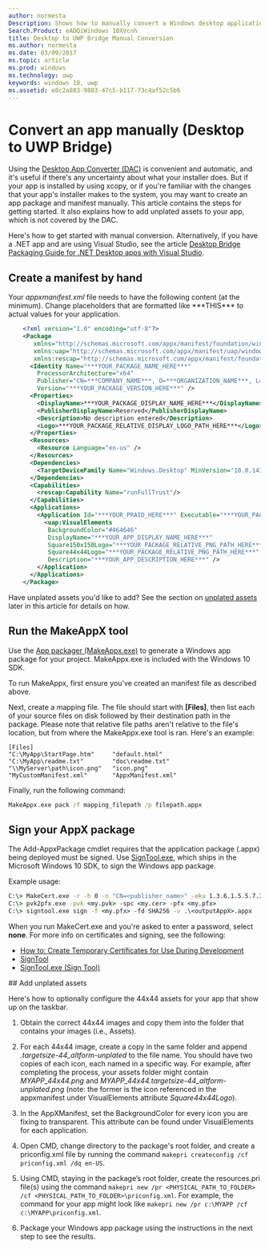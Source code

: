 ```yaml
---
author: normesta
Description: Shows how to manually convert a Windows desktop application (like Win32, WPF, and Windows Forms) to a Universal Windows Platform (UWP) app.
Search.Product: eADQiWindows 10XVcnh
title: Desktop to UWP Bridge Manual Conversion
ms.author: normesta
ms.date: 03/09/2017
ms.topic: article
ms.prod: windows
ms.technology: uwp
keywords: windows 10, uwp
ms.assetid: e8c2a803-9803-47c5-b117-73c4af52c5b6
---
```


# Convert an app manually (Desktop to UWP Bridge)

Using the [Desktop App Converter (DAC)](desktop-to-uwp-run-desktop-app-converter.md) is convenient and automatic, and it's useful if there's any uncertainty about what your installer does. But if your app is installed by using xcopy, or if you're familiar with the changes that your app's installer makes to the system, you may want to create an app package and manifest manually. This article contains the steps for getting started. It also explains how to add unplated assets to your app, which is not covered by the DAC.

Here's how to get started with manual conversion. Alternatively, if you have a .NET app and are using Visual Studio, see the article [Desktop Bridge Packaging Guide for .NET Desktop apps with Visual Studio](desktop-to-uwp-packaging-dot-net.md).  

## Create a manifest by hand

Your _appxmanifest.xml_ file needs to have the following content (at the minimum). Change placeholders that are formatted like \*\*\*THIS\*\*\* to actual values for your application.

```XML
	<?xml version="1.0" encoding="utf-8"?>
	<Package
	   xmlns="http://schemas.microsoft.com/appx/manifest/foundation/windows10"
	   xmlns:uap="http://schemas.microsoft.com/appx/manifest/uap/windows10"
	   xmlns:rescap="http://schemas.microsoft.com/appx/manifest/foundation/windows10/restrictedcapabilities">
	  <Identity Name="***YOUR_PACKAGE_NAME_HERE***"
		ProcessorArchitecture="x64"
		Publisher="CN=***COMPANY_NAME***, O=***ORGANIZATION_NAME***, L=***CITY***, S=***STATE***, C=***COUNTRY***"
		Version="***YOUR_PACKAGE_VERSION_HERE***" />
	  <Properties>
		<DisplayName>***YOUR_PACKAGE_DISPLAY_NAME_HERE***</DisplayName>
		<PublisherDisplayName>Reserved</PublisherDisplayName>
		<Description>No description entered</Description>
		<Logo>***YOUR_PACKAGE_RELATIVE_DISPLAY_LOGO_PATH_HERE***</Logo>
	  </Properties>
	  <Resources>
		<Resource Language="en-us" />
	  </Resources>
	  <Dependencies>
		<TargetDeviceFamily Name="Windows.Desktop" MinVersion="10.0.14316.0" MaxVersionTested="10.0.14316.0" />
	  </Dependencies>
	  <Capabilities>
		<rescap:Capability Name="runFullTrust"/>
	  </Capabilities>
	  <Applications>
		<Application Id="***YOUR_PRAID_HERE***" Executable="***YOUR_PACKAGE_RELATIVE_EXE_PATH_HERE***" EntryPoint="Windows.FullTrustApplication">
		  <uap:VisualElements
		   BackgroundColor="#464646"
		   DisplayName="***YOUR_APP_DISPLAY_NAME_HERE***"
		   Square150x150Logo="***YOUR_PACKAGE_RELATIVE_PNG_PATH_HERE***"
		   Square44x44Logo="***YOUR_PACKAGE_RELATIVE_PNG_PATH_HERE***"
		   Description="***YOUR_APP_DESCRIPTION_HERE***" />
		</Application>
	  </Applications>
	</Package>
```

Have unplated assets you'd like to add? See the section on [unplated assets](#unplated-assets) later in this article for details on how.

## Run the MakeAppX tool

Use the [App packager (MakeAppx.exe)](https://msdn.microsoft.com/library/windows/desktop/hh446767(v=vs.85).aspx) to generate a Windows app package for your project. MakeAppx.exe is included with the Windows 10 SDK.

To run MakeAppx, first ensure you've created an manifest file as described above.

Next, create a mapping file. The file should start with **[Files]**, then list each of your source files on disk followed by their destination path in the package. Please note that relative file paths aren't relative to the file's location, but from where the MakeAppx.exe tool is ran. Here's an example:

```
[Files]
"C:\MyApp\StartPage.htm"     "default.html"
"C:\MyApp\readme.txt"        "doc\readme.txt"
"\\MyServer\path\icon.png"   "icon.png"
"MyCustomManifest.xml"       "AppxManifest.xml"
```

Finally, run the following command:

```cmd
MakeAppx.exe pack /f mapping_filepath /p filepath.appx
```

## Sign your AppX package

The Add-AppxPackage cmdlet requires that the application package (.appx) being deployed must be signed. Use [SignTool.exe](https://msdn.microsoft.com/library/windows/desktop/aa387764(v=vs.85).aspx), which ships in the Microsoft Windows 10 SDK, to sign the Windows app package.

Example usage:

```cmd
C:\> MakeCert.exe -r -h 0 -n "CN=<publisher_name>" -eku 1.3.6.1.5.5.7.3.3 -pe -sv <my.pvk> <my.cer>
C:\> pvk2pfx.exe -pvk <my.pvk> -spc <my.cer> -pfx <my.pfx>
C:\> signtool.exe sign -f <my.pfx> -fd SHA256 -v .\<outputAppX>.appx
```
When you run MakeCert.exe and you're asked to enter a password, select **none**. For more info on certificates and signing, see the following:

- [How to: Create Temporary Certificates for Use During Development](https://msdn.microsoft.com/library/ms733813.aspx)
- [SignTool](https://msdn.microsoft.com/library/windows/desktop/aa387764.aspx)
- [SignTool.exe (Sign Tool)](https://msdn.microsoft.com/library/8s9b9yaz.aspx)

<span id="unplated-assets" />
## Add unplated assets

Here's how to optionally configure the 44x44 assets for your app that show up on the taskbar.

1. Obtain the correct 44x44 images and copy them into the folder that contains your images (i.e., Assets).

2. For each 44x44 image, create a copy in the same folder and append *.targetsize-44_altform-unplated* to the file name. You should have two copies of each icon, each named in a specific way. For example, after completing the process, your assets folder might contain *MYAPP_44x44.png* and *MYAPP_44x44.targetsize-44_altform-unplated.png* (note: the former is the icon referenced in the appxmanifest under VisualElements attribute *Square44x44Logo*).

3.	In the AppXManifest, set the BackgroundColor for every icon you are fixing to transparent. This attribute can be found under VisualElements for each application.

4.	Open CMD, change directory to the package's root folder, and create a priconfig.xml file by running the command ```makepri createconfig /cf priconfig.xml /dq en-US```.

5.	Using CMD, staying in the package’s root folder, create the resources.pri file(s) using the command ```makepri new /pr <PHYSICAL_PATH_TO_FOLDER> /cf <PHYSICAL_PATH_TO_FOLDER>\priconfig.xml```. For example, the command for your app might look like ```makepri new /pr c:\MYAPP /cf c:\MYAPP\priconfig.xml```.

6.	Package your Windows app package using the instructions in the next step to see the results.
